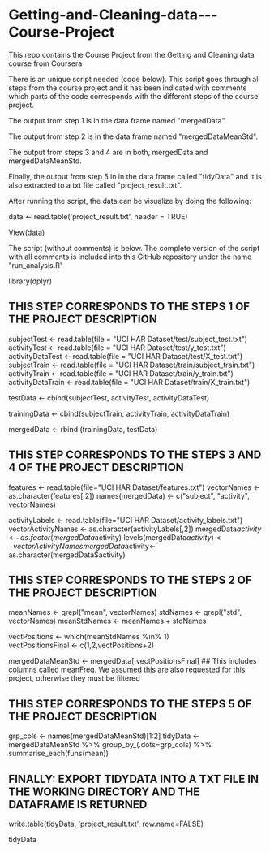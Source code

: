 # Getting-and-Cleaning-data---Course-Project
This repo contains the Course Project from the Getting and Cleaning data course from Coursera

There is an unique script needed (code below).
This script goes through all steps from the course project and it has been indicated with comments which parts of the code corresponds with the different steps of the course project.

The output from step 1 is in the data frame named "mergedData".

The output from step 2 is in the data frame named "mergedDataMeanStd".

The output from steps 3 and 4 are in both, mergedData and mergedDataMeanStd.

Finally, the output from step 5 in in the data frame called "tidyData" and it is also extracted to a txt file called "project_result.txt".

After running the script, the data can be visualize by doing the following:

data <- read.table('project_result.txt', header = TRUE)

View(data)


The script (without comments) is below. The complete version of the script with all comments is included into this GitHub repository under the name "run_analysis.R"


library(dplyr)

## THIS STEP CORRESPONDS TO THE STEPS 1 OF THE PROJECT DESCRIPTION
subjectTest <- read.table(file = "UCI HAR Dataset/test/subject_test.txt")
activityTest <- read.table(file = "UCI HAR Dataset/test/y_test.txt")
activityDataTest <- read.table(file = "UCI HAR Dataset/test/X_test.txt")
subjectTrain <- read.table(file = "UCI HAR Dataset/train/subject_train.txt")
activityTrain <- read.table(file = "UCI HAR Dataset/train/y_train.txt")
activityDataTrain <- read.table(file = "UCI HAR Dataset/train/X_train.txt")

testData <- cbind(subjectTest, activityTest, activityDataTest)

trainingData <- cbind(subjectTrain, activityTrain, activityDataTrain)

mergedData <- rbind (trainingData, testData)

## THIS STEP CORRESPONDS TO THE STEPS 3 AND 4 OF THE PROJECT DESCRIPTION

features <- read.table(file="UCI HAR Dataset/features.txt")
vectorNames <- as.character(features[,2])
names(mergedData) <- c("subject", "activity", vectorNames)

activityLabels <- read.table(file="UCI HAR Dataset/activity_labels.txt")
vectorActivityNames <- as.character(activityLabels[,2])
mergedData$activity <- as.factor(mergedData$activity)
levels(mergedData$activity) <- vectorActivityNames 
mergedData$activity<- as.character(mergedData$activity)


## THIS STEP CORRESPONDS TO THE STEPS 2 OF THE PROJECT DESCRIPTION          

meanNames <- grepl("mean", vectorNames)
stdNames <- grepl("std", vectorNames)
meanStdNames <- meanNames + stdNames

vectPositions <- which(meanStdNames %in% 1)  
vectPositionsFinal <- c(1,2,vectPositions+2)

mergedDataMeanStd <- mergedData[,vectPositionsFinal]  ## This includes columns called meanFreq. We assumed this are also requested for this project, otherwise they must be filtered

## THIS STEP CORRESPONDS TO THE STEPS 5 OF THE PROJECT DESCRIPTION            

grp_cols <- names(mergedDataMeanStd)[1:2]
tidyData <- mergedDataMeanStd %>%
        group_by_(.dots=grp_cols) %>%
        summarise_each(funs(mean))

## FINALLY: EXPORT TIDYDATA INTO A TXT FILE IN THE WORKING DIRECTORY AND THE DATAFRAME IS RETURNED
write.table(tidyData, 'project_result.txt', row.name=FALSE)

tidyData
